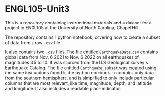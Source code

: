 # ENGL105-Unit3

This is a repository containing instructional materials and a dataset for a project in ENGL105 at the University of North Carolina, Chapel Hill. 

The repository contains 1 python notebook, covering how to create a subset of data from a raw `.csv` file. 

It also contains two `.csv` files. The file entitled `EarthquakeData.csv` contains global data from Nov. 6 2021 to Nov. 6 2022 on all earthquakes of magnitudes 3.5 to 10. It was sourced from the U.S Geological Survey's Earthquake Catalog. The file entitled `Earthquake_subset` was created using the same instructions found in the python notebook. It contains only data from the southern hemisphere, and is simplified to only include particular columns that are most relevant, like time, magnitude, depth, and latitude and longitude. It also includes a readable place indicator.

